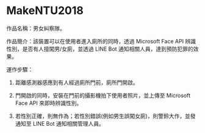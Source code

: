 # MakeNTU2018

作品名稱：男女糾察隊。

作品簡介：該裝置可以在使用者進入廁所的同時，透過 Microsoft Face API 辨識性別，是否有人擅闖男/女廁，並透過 LINE Bot 通知相關人員，達到預防犯罪的效果。

運作步驟：

1. 距離感測器感應到有人經過廁所門前，廁所門開啟。

2. 門開啟的同時，安裝在門前的攝影機拍下使用者照片，並上傳至 Microsoft Face API 來即時辨識性別。

3. 若性別正確，則無作為；若性別錯誤(例如男生誤闖女廁)，則警鈴大作，並發通知至 LINE Bot 通知相關管理人員。
